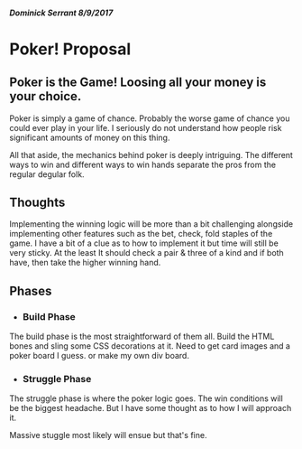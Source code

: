 ##### Dominick Serrant 8/9/2017

# Poker! Proposal

## Poker is the Game! Loosing all your money is your choice.

Poker is simply a game of chance. Probably the worse game of chance you could ever play in your life. I seriously do not understand how people risk significant amounts of money on this thing. 

All that aside, the mechanics behind poker is deeply intriguing. The different ways to win and different ways to win hands separate the pros from the regular degular folk.

## Thoughts

Implementing the winning logic will be more than a bit challenging alongside implementing other features such as the bet, check, fold staples of the game. I have a bit of a clue as to how to implement it but time will still be very sticky. At the least It should check a pair & three of a kind and if both have, then take the higher winning hand.

## Phases
- ### Build Phase

The build phase is the most straightforward of them all. Build the HTML bones and sling some CSS decorations at it. Need to get card images and a poker board I guess. or make my own div board.

- ### Struggle Phase

The struggle phase is where the poker logic goes. The win conditions will be the biggest headache. But I have some thought as to how I will approach it. 

Massive stuggle most likely will ensue but that's fine.















